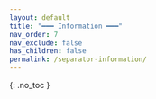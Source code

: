 ```yaml
---
layout: default
title: "━━━ Information ━━━"
nav_order: 7
nav_exclude: false
has_children: false
permalink: /separator-information/
---
```


{: .no_toc }

<!-- This is a visual separator in the navigation menu -->
